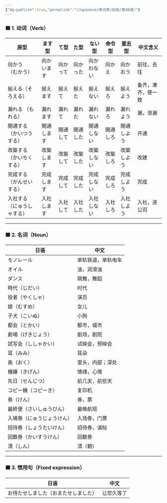 ```yaml
---
{"dg-publish":true,"permalink":"/Japanese/单词表/初级/第40课/"}
---
```


### 🟦 1. 动词（Verb）

| 原型            | ます型   | て型   | た型   | ない型   | 命令型  | 意志型   | 中文含义      |
| ------------- | ----- | ---- | ---- | ----- | ---- | ----- | --------- |
| 向かう<br>（むかう）  | 向かいます | 向かって | 向かった | 向かわない | 向かえ  | 向かおう  | 前往，去往     |
| 揃える（そろえる）     | 揃えます  | 揃えて  | 揃えた  | 揃えない  | 揃えろ  | 揃えよう  | 备齐，凑齐，使一致 |
| 漏れる （もれる）     | 漏れます  | 漏れて  | 漏れた  | 漏れない  | 漏れろ  | 漏れよう  | 漏，泄漏      |
| 開通する（かいつうする）  | 開通します | 開通して | 開通した | 開通しない | 開通しろ | 開通しよう | 开通        |
| 改築する（かいちくする）  | 改築します | 改築して | 改築した | 改築しない | 改築しろ | 改築しよう | 改建        |
| 完成する（かんせいする）  | 完成します | 完成して | 完成した | 完成しない | 完成しろ | 完成しよう | 完成        |
| 入社する（にゅうしゃする） | 入社します | 入社して | 入社した | 入社しない | 入社しろ | 入社しよう | 入社，进公司    |

---

### 🟩 2. 名词（Noun）

|日语|中文|
|---|---|
|モノレール|单轨铁道，单轨电车|
|オイル|油，润滑油|
|ダンス|跳舞，舞蹈|
|時代（じだい）|时代|
|役者（やくしゃ）|演员|
|娘（むすめ）|女儿|
|子犬（こいぬ）|小狗|
|都会（とかい）|都市，城市|
|劇場（げきじょう）|剧场，剧院|
|試写会（ししゃかい）|试映会，预映会|
|耳（みみ）|耳朵|
|奥（おく）|里头，内部；深处|
|機嫌（きげん）|情绪，心情|
|先日（せんじつ）|前几天，前些天|
|コピー機（コピーき）|复印机|
|券（けん）|券，票|
|最終便（さいしゅうびん）|最晚航班|
|入場券（にゅうじょうけん）|入场券，门票|
|招待券（しょうたいけん）|招待券，请帖|
|回数券（かいすうけん）|回数券|
|清（しん）|清（朝）|

---

### 🟫 3. 惯用句（Fixed expression）

|日语|中文|
|---|---|
|お待たせしました（おまたせしました）|让您久等了|

